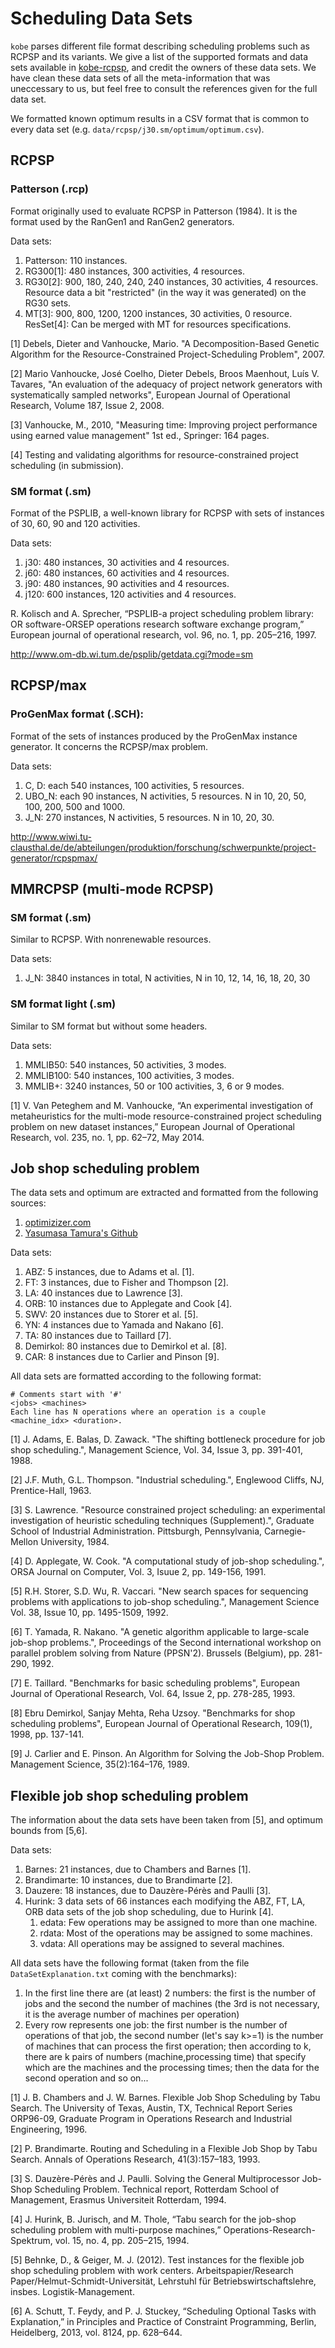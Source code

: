 # Scheduling Data Sets

`kobe` parses different file format describing scheduling problems such as RCPSP and its variants.
We give a list of the supported formats and data sets available in [kobe-rcpsp](https://github.com/ptal/kobe-rcpsp), and credit the owners of these data sets.
We have clean these data sets of all the meta-information that was uneccessary to us, but feel free to consult the references given for the full data set.

We formatted known optimum results in a CSV format that is common to every data set (e.g. `data/rcpsp/j30.sm/optimum/optimum.csv`).

## RCPSP

### Patterson (.rcp)

Format originally used to evaluate RCPSP in Patterson (1984).
It is the format used by the RanGen1 and RanGen2 generators.

Data sets:

  1. Patterson: 110 instances.
  2. RG300[1]: 480 instances, 300 activities, 4 resources.
  3. RG30[2]: 900, 180, 240, 240, 240 instances, 30 activities, 4 resources.
     Resource data a bit "restricted" (in the way it was generated) on the RG30 sets.
  4. MT[3]: 900, 800, 1200, 1200 instances, 30 activities, 0 resource.
     ResSet[4]: Can be merged with MT for resources specifications.

[1] Debels, Dieter and Vanhoucke, Mario. "A Decomposition-Based Genetic Algorithm for the Resource-Constrained Project-Scheduling Problem", 2007.

[2] Mario Vanhoucke, José Coelho, Dieter Debels, Broos Maenhout, Luís V. Tavares, "An evaluation of the adequacy of project network generators with systematically sampled networks", European Journal of Operational Research, Volume 187, Issue 2, 2008.

[3] Vanhoucke, M., 2010, "Measuring time: Improving project performance using earned value management" 1st ed., Springer: 164 pages.

[4] Testing and validating algorithms for resource-constrained project scheduling (in submission).

### SM format (.sm)

Format of the PSPLIB, a well-known library for RCPSP with sets of instances of 30, 60, 90 and 120 activities.

Data sets:

  1. j30: 480 instances, 30 activities and 4 resources.
  2. j60: 480 instances, 60 activities and 4 resources.
  3. j90: 480 instances, 90 activities and 4 resources.
  4. j120: 600 instances, 120 activities and 4 resources.

R. Kolisch and A. Sprecher, “PSPLIB-a project scheduling problem library: OR software-ORSEP operations research software exchange program,” European journal of operational research, vol. 96, no. 1, pp. 205–216, 1997.

http://www.om-db.wi.tum.de/psplib/getdata.cgi?mode=sm

## RCPSP/max

### ProGenMax format (.SCH):

Format of the sets of instances produced by the ProGenMax instance generator.
It concerns the RCPSP/max problem.

Data sets:

  1. C, D: each 540 instances, 100 activities, 5 resources.
  2. UBO_N: each 90 instances, N activities, 5 resources.
     N in 10, 20, 50, 100, 200, 500 and 1000.
  3. J_N: 270 instances, N activities, 5 resources.
     N in 10, 20, 30.

http://www.wiwi.tu-clausthal.de/de/abteilungen/produktion/forschung/schwerpunkte/project-generator/rcpspmax/

## MMRCPSP (multi-mode RCPSP)

### SM format (.sm)

Similar to RCPSP. With nonrenewable resources.

Data sets:

  1. J_N: 3840 instances in total, N activities,
     N in 10, 12, 14, 16, 18, 20, 30

### SM format light (.sm)

Similar to SM format but without some headers.

Data sets:

  1. MMLIB50: 540 instances, 50 activities, 3 modes.
  2. MMLIB100: 540 instances, 100 activities, 3 modes.
  3. MMLIB+: 3240 instances, 50 or 100 activities, 3, 6 or 9 modes.

[1] V. Van Peteghem and M. Vanhoucke, “An experimental investigation of metaheuristics for the multi-mode resource-constrained project scheduling problem on new dataset instances,” European Journal of Operational Research, vol. 235, no. 1, pp. 62–72, May 2014.

## Job shop scheduling problem

The data sets and optimum are extracted and formatted from the following sources:

  1. [optimizizer.com](http://optimizizer.com/jobshop.php)
  2. [Yasumasa Tamura's Github](https://github.com/tamy0612/JSPLIB)

Data sets:

  1. ABZ: 5 instances, due to Adams et al. [1].
  2. FT: 3 instances, due to Fisher and Thompson [2].
  3. LA: 40 instances due to Lawrence [3].
  4. ORB: 10 instances due to Applegate and Cook [4].
  5. SWV: 20 instances due to Storer et al. [5].
  6. YN: 4 instances due to Yamada and Nakano [6].
  7. TA: 80 instances due to Taillard [7].
  8. Demirkol: 80 instances due to Demirkol et al. [8].
  9. CAR: 8 instances due to Carlier and Pinson [9].

All data sets are formatted according to the following format:

```
# Comments start with '#'
<jobs> <machines>
Each line has N operations where an operation is a couple <machine_idx> <duration>.
```

[1] J. Adams, E. Balas, D. Zawack. "The shifting bottleneck procedure for job shop scheduling.", Management Science, Vol. 34, Issue 3, pp. 391-401, 1988.

[2] J.F. Muth, G.L. Thompson. "Industrial scheduling.", Englewood Cliffs, NJ, Prentice-Hall, 1963.

[3] S. Lawrence. "Resource constrained project scheduling: an experimental investigation of heuristic scheduling techniques (Supplement).", Graduate School of Industrial Administration. Pittsburgh, Pennsylvania, Carnegie-Mellon University, 1984.

[4] D. Applegate, W. Cook. "A computational study of job-shop scheduling.", ORSA Journal on Computer, Vol. 3, Isuue 2, pp. 149-156, 1991.

[5] R.H. Storer, S.D. Wu, R. Vaccari. "New search spaces for sequencing problems with applications to job-shop scheduling.", Management Science Vol. 38, Issue 10, pp. 1495-1509, 1992.

[6] T. Yamada, R. Nakano. "A genetic algorithm applicable to large-scale job-shop problems.", Proceedings of the Second international workshop on parallel problem solving from Nature (PPSN'2). Brussels (Belgium), pp. 281-290, 1992.

[7] E. Taillard. "Benchmarks for basic scheduling problems", European Journal of Operational Research, Vol. 64, Issue 2, pp. 278-285, 1993.

[8] Ebru Demirkol, Sanjay Mehta, Reha Uzsoy. "Benchmarks for shop scheduling problems", European Journal of Operational Research, 109(1), 1998, pp. 137-141.

[9] J. Carlier and E. Pinson. An Algorithm for Solving the Job-Shop Problem. Management Science, 35(2):164–176, 1989.

## Flexible job shop scheduling problem

The information about the data sets have been taken from [5], and optimum bounds from [5,6].

Data sets:

  1. Barnes: 21 instances, due to Chambers and Barnes [1].
  2. Brandimarte: 10 instances, due to Brandimarte [2].
  3. Dauzere: 18 instances, due to Dauzère-Pérès and Paulli [3].
  4. Hurink: 3 data sets of 66 instances each modifying the ABZ, FT, LA, ORB data sets of the job shop scheduling, due to Hurink [4].
      1. edata: Few operations may be assigned to more than one machine.
      2. rdata: Most of the operations may be assigned to some machines.
      3. vdata: All operations may be assigned to several machines.

All data sets have the following format (taken from the file `DataSetExplanation.txt` coming with the benchmarks):

1. In the first line there are (at least) 2 numbers: the first is the number of jobs and the second the number of machines (the 3rd is not necessary, it is the average number of machines per operation)
2. Every row represents one job: the first number is the number of operations of that job, the second number (let's say k>=1) is the number of machines that can process the first operation; then according to k, there are k pairs of numbers (machine,processing time) that specify which are the machines and the processing times; then the data for the second operation and so on...

[1] J. B. Chambers and J. W. Barnes. Flexible Job Shop Scheduling by Tabu Search. The University of Texas, Austin, TX, Technical Report Series ORP96-09, Graduate Program in Operations Research and Industrial Engineering, 1996.

[2] P. Brandimarte. Routing and Scheduling in a Flexible Job Shop by Tabu Search. Annals of Operations Research, 41(3):157–183, 1993.

[3] S. Dauzère-Pérès and J. Paulli. Solving the General Multiprocessor Job-Shop Scheduling Problem. Technical report, Rotterdam School of Management, Erasmus Universiteit Rotterdam, 1994.

[4] J. Hurink, B. Jurisch, and M. Thole, “Tabu search for the job-shop scheduling problem with multi-purpose machines,” Operations-Research-Spektrum, vol. 15, no. 4, pp. 205–215, 1994.

[5] Behnke, D., & Geiger, M. J. (2012). Test instances for the flexible job shop scheduling problem with work centers. Arbeitspapier/Research Paper/Helmut-Schmidt-Universität, Lehrstuhl für Betriebswirtschaftslehre, insbes. Logistik-Management.

[6] A. Schutt, T. Feydy, and P. J. Stuckey, “Scheduling Optional Tasks with Explanation,” in Principles and Practice of Constraint Programming, Berlin, Heidelberg, 2013, vol. 8124, pp. 628–644.
